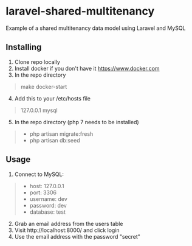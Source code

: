 # laravel-shared-multitenancy
Example of a shared multitenancy data model using Laravel and MySQL

## Installing
1. Clone repo locally
2. Install docker if you don't have it https://www.docker.com
3. In the repo directory
> make docker-start
4. Add this to your /etc/hosts file
> 127.0.0.1 mysql
5. In the repo directory (php 7 needs to be installed)
>* php artisan migrate:fresh
>* php artisan db:seed

## Usage
1. Connect to MySQL:
>* host: 127.0.0.1
>* port: 3306
>* username: dev
>* password: dev
>* database: test
2. Grab an email address from the users table
3. Visit http://localhost:8000/ and click login
4. Use the email address with the password "secret"